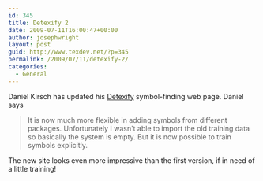 ```yaml
---
id: 345
title: Detexify 2
date: 2009-07-11T16:00:47+00:00
author: josephwright
layout: post
guid: http://www.texdev.net/?p=345
permalink: /2009/07/11/detexify-2/
categories:
  - General
---
```

Daniel Kirsch has updated his <a title="Detexify" href="http://detexify.kirelabs.org">Detexify</a> symbol-finding web page. Daniel says
<blockquote>It is now much more flexible in adding symbols from different packages.
Unfortunately I wasn't able to import the old training data so
basically the system is empty. But it is now possible to train symbols
explicitly.</blockquote>
The new site looks even more impressive than the first version, if in need of a little training!